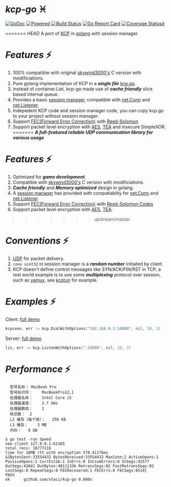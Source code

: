 # ***kcp-go*** :pisces:
[![GoDoc][1]][2] [![Powered][9]][10] [![Build Status][3]][4] [![Go Report Card][5]][6] [![Coverage Statusd][7]][8] 

[1]: https://godoc.org/github.com/xtaci/kcp-go?status.svg
[2]: https://godoc.org/github.com/xtaci/kcp-go
[3]: https://travis-ci.org/xtaci/kcp-go.svg?branch=master
[4]: https://travis-ci.org/xtaci/kcp-go
[5]: https://goreportcard.com/badge/github.com/xtaci/kcp-go
[6]: https://goreportcard.com/report/github.com/xtaci/kcp-go
[7]: https://coveralls.io/repos/github/xtaci/kcp-go/badge.svg?branch=master
[8]: https://coveralls.io/github/xtaci/kcp-go?branch=master
[9]: https://img.shields.io/badge/KCP-Powered-blue.svg
[10]: https://github.com/skywind3000/kcp

<<<<<<< HEAD
A port of [KCP](https://github.com/skywind3000/kcp) in [golang](https://golang.org/) with session manager.

# ***Features*** :zap:
1. 100% compatible with original [skywind3000's](https://github.com/skywind3000) C version with modificiations.
2. Pure golang implementation of KCP in a ***single file***  [kcp.go](https://github.com/xtaci/kcp-go/blob/master/kcp.go).
2. Instead of container.List, kcp-go made use of ***cache friendly*** slice based internal queue.
3. Provides a basic [session manager](https://github.com/xtaci/kcp-go/blob/master/sess.go), compatible with [net.Conn](https://golang.org/pkg/net/#Conn) and [net.Listener](https://golang.org/pkg/net/#Listener).
4. Indepedent KCP code and session manager code, you can copy kcp.go to your project without session manager.
5. Support [FEC(Forward Error Correction)](https://en.wikipedia.org/wiki/Forward_error_correction) with [Reed-Solomon](https://en.wikipedia.org/wiki/Reed%E2%80%93Solomon_error_correction)
6. Support packet level encryption with [AES](https://en.wikipedia.org/wiki/Advanced_Encryption_Standard), [TEA](https://en.wikipedia.org/wiki/Tiny_Encryption_Algorithm) and insecure SimpleXOR.
=======
***A full-featured reliable UDP communication library for various usage***

# ***Features*** :zap:
1. Optimized for ***game development***.
1. Compatible with [skywind3000's](https://github.com/skywind3000) C version with modificiations.
1. ***Cache friendly*** and ***Memory optimized*** design in golang.
1. A [session manager](https://github.com/xtaci/kcp-go/blob/master/sess.go) has provided with compatiablity for [net.Conn](https://golang.org/pkg/net/#Conn) and [net.Listener](https://golang.org/pkg/net/#Listener).
1. Support [FEC(Forward Error Correction)](https://en.wikipedia.org/wiki/Forward_error_correction) with [Reed-Solomon Codes](https://en.wikipedia.org/wiki/Reed%E2%80%93Solomon_error_correction)
1. Support packet level encryption with [AES](https://en.wikipedia.org/wiki/Advanced_Encryption_Standard), [TEA](https://en.wikipedia.org/wiki/Tiny_Encryption_Algorithm).
>>>>>>> upstream/master

# ***Conventions*** :zap:
1. [UDP](https://en.wikipedia.org/wiki/User_Datagram_Protocol)  for packet delivery.
2. ```conv uint32``` in session manager is a ***random number*** initiated by client.
3. KCP doesn't define control messages like SYN/ACK/FIN/RST in TCP, a real world example is to use some ***multiplexing*** protocol over session, such as [yamux](https://github.com/hashicorp/yamux), see [kcptun](https://github.com/xtaci/kcptun) for example.

# ***Examples*** :zap:
Client:   [full demo](https://github.com/xtaci/kcptun/blob/master/client/main.go#L231)
```go
kcpconn, err := kcp.DialWithOptions("192.168.0.1:10000", nil, 10, 3)
```
Server:   [full demo](https://github.com/xtaci/kcptun/blob/master/server/main.go#L235)
```go
lis, err := kcp.ListenWithOptions(":10000", nil, 10, 3)
```

# ***Performance*** :zap:
```
  型号名称：	MacBook Pro
  型号标识符：	MacBookPro12,1
  处理器名称：	Intel Core i5
  处理器速度：	2.7 GHz
  处理器数目：	1
  核总数：	2
  L2 缓存（每个核）：	256 KB
  L3 缓存：	3 MB
  内存：	8 GB
```
```
$ go test -run Speed
new client 127.0.0.1:61165
total recv: 16777216
time for 16MB rtt with encryption 570.41176ms
&{BytesSent:33554432 BytesReceived:33554432 MaxConn:2 ActiveOpens:1 PassiveOpens:1 CurrEstab:1 InErrs:0 InCsumErrors:0 InSegs:42577 OutSegs:42641 OutBytes:48111336 RetransSegs:92 FastRetransSegs:92 LostSegs:0 RepeatSegs:0 FECRecovered:1 FECErrs:0 FECSegs:8514}
PASS
ok  	github.com/xtaci/kcp-go	0.600s
```
